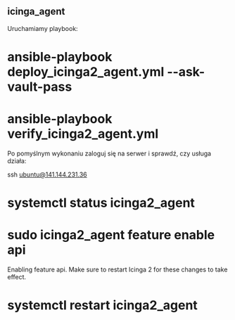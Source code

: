 icinga_agent
------------

Uruchamiamy playbook:

# ansible-playbook deploy_icinga2_agent.yml --ask-vault-pass

# ansible-playbook verify_icinga2_agent.yml


Po pomyślnym wykonaniu zaloguj się na serwer i sprawdź, czy usługa działa:
 
ssh ubuntu@141.144.231.36
# systemctl status icinga2_agent


# sudo icinga2_agent feature enable api
Enabling feature api. Make sure to restart Icinga 2 for these changes to take effect.
# systemctl restart icinga2_agent


